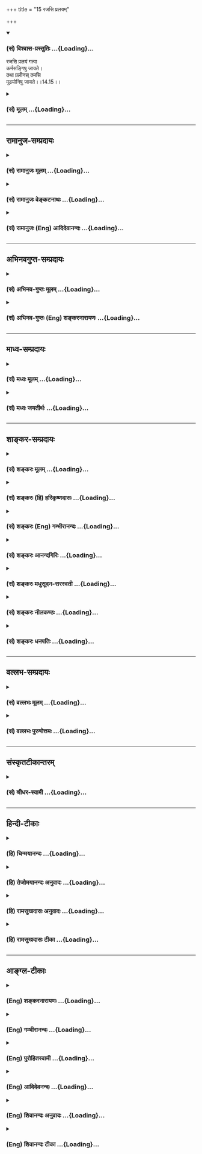 +++
title = "15 रजसि प्रलयम्"

+++
<div class="js_include" newlevelforh1="3" title="(सं) विश्वास-प्रस्तुतिः" unfilled url="/purANam/mahAbhAratam/06-bhIShma-parva/02-bhagavad-gItA-parva/saMskRtam/vishvAsa-prastutiH/14_guNa-traya-vibhAga-y/15_rajasi_pralayam.md">
<details open><summary><h3>(सं) विश्वास-प्रस्तुतिः ...{Loading}...</h3></summary>

रजसि प्रलयं गत्वा  
कर्मसङ्गिषु जायते।  
तथा प्रलीनस् तमसि  
मूढयोनिषु जायते।।14.15।।
</details>
</div>
<div class="js_include collapsed" newlevelforh1="3" title="(सं) मूलम्" unfilled url="/purANam/mahAbhAratam/06-bhIShma-parva/02-bhagavad-gItA-parva/saMskRtam/mUlam/14_guNa-traya-vibhAga-y/15_rajasi_pralayam.md">
<details><summary><h3>(सं) मूलम् ...{Loading}...</h3></summary>

रजसि प्रलयं गत्वा कर्मसङ्गिषु जायते।  
तथा प्रलीनस्तमसि मूढयोनिषु जायते।।14.15।।
</details>
</div>


_________________
## रामानुज-सम्प्रदायः
<div class="js_include collapsed" newlevelforh1="3" title="(सं) रामानुजः मूलम्" unfilled url="/purANam/mahAbhAratam/06-bhIShma-parva/02-bhagavad-gItA-parva/saMskRtam/rAmAnujaH/mUlam/14_guNa-traya-vibhAga-y/15_rajasi_pralayam.md">
<details><summary><h3>(सं) रामानुजः मूलम् ...{Loading}...</h3></summary>

।।14.15।।**रजसि** प्रवृद्धे मरणं प्राप्य फलार्थं कर्म कुर्वतां कुलेषु
**जायते** तत्र जनित्वा स्वर्गादिफलसाधनकर्मसु अधिकरोति इत्यर्थः।**तथा
तमसि** प्रवृद्धे मृतो **मूढयोनिषु** श्वसूकरादियोनिषु **जायते**
सकलपुरुषार्थारम्भानर्हो जायते इत्यर्थः।

</details>
</div>
<div class="js_include collapsed" newlevelforh1="3" title="(सं) रामानुजः वेङ्कटनाथः" unfilled url="/purANam/mahAbhAratam/06-bhIShma-parva/02-bhagavad-gItA-parva/saMskRtam/rAmAnujaH/venkaTanAthaH/14_guNa-traya-vibhAga-y/15_rajasi_pralayam.md">
<details><summary><h3>(सं) रामानुजः वेङ्कटनाथः ...{Loading}...</h3></summary>

।। 14.15यदेति।  
  

</details>
</div>
<div class="js_include collapsed" newlevelforh1="3" title="(सं) रामानुजः (Eng) आदिदेवानन्दः" unfilled url="/purANam/mahAbhAratam/06-bhIShma-parva/02-bhagavad-gItA-parva/saMskRtam/rAmAnujaH/english/AdidevAnandaH/14_guNa-traya-vibhAga-y/15_rajasi_pralayam.md">
<details><summary><h3>(सं) रामानुजः (Eng) आदिदेवानन्दः ...{Loading}...</h3></summary>

14.15 (a) Meeting with death when Rajas is preponderant, one is rorn in
the families of those who act for the sake of fruits for themselves.
Being rorn in such families, he becomes alified to perform auspicious
acts which constitute the way for attaining heaven and the like. (b)
Similarly, one who dies when Tamas is preponderant is born in the wombs
of beings lacking in intelligence, namely, in the wombs of dogs, pigs
etc. The meaning is that he is rorn as one incapable of realising any
human end.

</details>
</div>


_________________
## अभिनवगुप्त-सम्प्रदायः
<div class="js_include collapsed" newlevelforh1="3" title="(सं) अभिनव-गुप्तः मूलम्" unfilled url="/purANam/mahAbhAratam/06-bhIShma-parva/02-bhagavad-gItA-parva/saMskRtam/abhinava-guptaH/mUlam/14_guNa-traya-vibhAga-y/15_rajasi_pralayam.md">
<details><summary><h3>(सं) अभिनव-गुप्तः मूलम् ...{Loading}...</h3></summary>

।।14.14 -- 14.15।। यदेति। रजसीति। यदा समग्रेणैव जन्मना
अनवरतसात्त्विकव्यापाराभ्यासात् सत्त्वं विवृद्धं भवति; तदा
प्राप्तप्रलयस्य शुभलोकावाप्तिः। एवं जन्माभ्यस्तराजसकर्मणः प्रयाणात्
विमिश्रोपभोगाय ( विशिष्टोपभोगाय S;N (विशिष्टोप) विमिश्रोपभोगाय)
मानुष्यावाप्तिः +++(S;;N मानुष्याप्तिः)+++। तथा; तेनैव क्रमेण +++(S substitutes
क्रमेण with प्रकारेण)+++ यदा समग्रेण जन्मना तामसमेव कर्म अभ्यस्यते तदा
नरकतिर्यग्वृक्षादिदेहेषु उत्पद्यते। ये तु व्याचक्षते मरणकाले एव सत्त्वादौ
विवृद्धे एतानि फलानि इति ते न सम्यक् शारीरेऽनुभवे प्रविष्टाः। यतः
सर्वस्यैव सर्वथा अन्त्ये क्षणे मोह एवोपजायते। अस्मद्व्याख्यायां च
संवादीनि इमानि; श्लोकान्तराणि,\[च\]।

</details>
</div>
<div class="js_include collapsed" newlevelforh1="3" title="(सं) अभिनव-गुप्तः (Eng) शङ्करनारायणः" unfilled url="/purANam/mahAbhAratam/06-bhIShma-parva/02-bhagavad-gItA-parva/saMskRtam/abhinava-guptaH/english/shankaranArAyaNaH/14_guNa-traya-vibhAga-y/15_rajasi_pralayam.md">
<details><summary><h3>(सं) अभिनव-गुप्तः (Eng) शङ्करनारायणः ...{Loading}...</h3></summary>

14.14-15 Yada etc. Rajasi etc. When the Sattva is predominantly on the
increase on account of increase on account on account of incessantly
practising actions of the Sattva throughout the entire life-at that
\[time\] having met dissolution \[of body\], one attains the auspicious
worlds. Likewise whosoever has practised throughout his life the
activities of the Rajas, he, by his \[last\] journey attains manhood for
mixed enjoyment. Likewise : i.e. in the same order, if one practises
action of the Tamas alone by one's entire life, then \[on his death\] he
is rorn in the bodies of the hell, of the animals, of the trees and so
on. Those, who explain \[the passage under study to the effect\] :
'These results \[are for him in whom\] the Sattva etc., have
predominantly increased only at the time of death' - these commentators
have not correctly entered into (grasped) the behaviour of the embodied.
For, nothing but delusion arises, by all means at the last moment,
without exception in the case of one and all. However, with regard to
our explanation \[given above\] these passages and other verses (Ch.
VIII, 5ff) speak in one voice.

</details>
</div>


_________________
## माध्व-सम्प्रदायः
<div class="js_include collapsed" newlevelforh1="3" title="(सं) मध्वः मूलम्" unfilled url="/purANam/mahAbhAratam/06-bhIShma-parva/02-bhagavad-gItA-parva/saMskRtam/madhvaH/mUlam/14_guNa-traya-vibhAga-y/15_rajasi_pralayam.md">
<details><summary><h3>(सं) मध्वः मूलम् ...{Loading}...</h3></summary>

।।14.15।। Sri Madhvacharya did not comment on this sloka.

</details>
</div>
<div class="js_include collapsed" newlevelforh1="3" title="(सं) मध्वः जयतीर्थः" unfilled url="/purANam/mahAbhAratam/06-bhIShma-parva/02-bhagavad-gItA-parva/saMskRtam/madhvaH/jayatIrthaH/14_guNa-traya-vibhAga-y/15_rajasi_pralayam.md">
<details><summary><h3>(सं) मध्वः जयतीर्थः ...{Loading}...</h3></summary>

।।14.15।। Sri Jayatirtha did not comment on this sloka.

</details>
</div>


_________________
## शाङ्कर-सम्प्रदायः
<div class="js_include collapsed" newlevelforh1="3" title="(सं) शङ्करः मूलम्" unfilled url="/purANam/mahAbhAratam/06-bhIShma-parva/02-bhagavad-gItA-parva/saMskRtam/shankaraH/mUlam/14_guNa-traya-vibhAga-y/15_rajasi_pralayam.md">
<details><summary><h3>(सं) शङ्करः मूलम् ...{Loading}...</h3></summary>

।।14.15।। --,**रजसि** गुणे विवृद्धे **प्रलयं** मरणं **गत्वा** प्राप्य
**कर्मसङ्गिषु** कर्मासक्तियुक्तेषु मनुष्येषु **जायते। तथा** तद्वदेव
**प्रलीनः** मृतः **तमसि** विवृद्धे **मूढयोनिषु** पश्वादियोनिषु
**जायते**।। अतीतश्लोकार्थस्यैव संक्षेपः उच्यते --,

</details>
</div>
<div class="js_include collapsed" newlevelforh1="3" title="(सं) शङ्करः (हि) हरिकृष्णदासः" unfilled url="/purANam/mahAbhAratam/06-bhIShma-parva/02-bhagavad-gItA-parva/saMskRtam/shankaraH/hindI/harikRShNadAsaH/14_guNa-traya-vibhAga-y/15_rajasi_pralayam.md">
<details><summary><h3>(सं) शङ्करः (हि) हरिकृष्णदासः ...{Loading}...</h3></summary>

।।14.15।। रजोगुणकी वृद्धिके समय मरनेपर कर्मसंगियोंमें अर्थात् कर्मोंमें
आसक्त हुए मनुष्योंमें उत्पन्न होता है और वैसे ही तमोगुणके बढ़नेपर मरा
हुआ मनुष्य मूढ़योनिमें अर्थात् पशु आदि योनियोंमें उत्पन्न होता है।

</details>
</div>
<div class="js_include collapsed" newlevelforh1="3" title="(सं) शङ्करः (Eng) गम्भीरानन्दः" unfilled url="/purANam/mahAbhAratam/06-bhIShma-parva/02-bhagavad-gItA-parva/saMskRtam/shankaraH/english/gambhIrAnandaH/14_guNa-traya-vibhAga-y/15_rajasi_pralayam.md">
<details><summary><h3>(सं) शङ्करः (Eng) गम्भीरानन्दः ...{Loading}...</h3></summary>

14.15 Pralayam gatva, when one does; rajasi, while the ality of rajas
predominates; jayate, he is born; karma-sangisu, among people attached
to activity, among human beings having attachment to work. Tatha,
similarly, in that very way; pralinah, when one dies; tamasi, while
tamas predominates; jayate, he takes birth; mudha-yonisu, among the
stupid species, such as animals etc. A summary of the idea of the
preceding (three) verses is being stated:

</details>
</div>
<div class="js_include collapsed" newlevelforh1="3" title="(सं) शङ्करः आनन्दगिरिः" unfilled url="/purANam/mahAbhAratam/06-bhIShma-parva/02-bhagavad-gItA-parva/saMskRtam/shankaraH/AnandagiriH/14_guNa-traya-vibhAga-y/15_rajasi_pralayam.md">
<details><summary><h3>(सं) शङ्करः आनन्दगिरिः ...{Loading}...</h3></summary>

।।14.15।। रजःसमुद्रेके मृतस्य फलविशेषं दर्शयति -- **रजसीति।** जायते शरीरं
गृह्णातीत्यर्थः। यथा सत्त्वे रजसि च प्रवृद्धे मृतो ब्रह्मलोकादिषु
मनुष्यलोके च देवादिषु मनुष्येषु च जायते तथैवेत्याह -- **तद्वदिति।**

</details>
</div>
<div class="js_include collapsed" newlevelforh1="3" title="(सं) शङ्करः मधुसूदन-सरस्वती" unfilled url="/purANam/mahAbhAratam/06-bhIShma-parva/02-bhagavad-gItA-parva/saMskRtam/shankaraH/madhusUdana-sarasvatI/14_guNa-traya-vibhAga-y/15_rajasi_pralayam.md">
<details><summary><h3>(सं) शङ्करः मधुसूदन-सरस्वती ...{Loading}...</h3></summary>

।।14.15।। रजसि प्रवृद्धे सति प्रलयं मृत्युं गत्वा प्राप्य कर्मसङ्गिषु
श्रुतिस्मृतिविहितप्रतिषिद्धकर्मफलाधिकारिषु मनुष्येषु जायते। तथा तद्वदेव
तमसि प्रवृद्धे प्रलीनो मृतो मूढयोनिषु पश्वादिषु जायते।

</details>
</div>
<div class="js_include collapsed" newlevelforh1="3" title="(सं) शङ्करः नीलकण्ठः" unfilled url="/purANam/mahAbhAratam/06-bhIShma-parva/02-bhagavad-gItA-parva/saMskRtam/shankaraH/nIlakaNThaH/14_guNa-traya-vibhAga-y/15_rajasi_pralayam.md">
<details><summary><h3>(सं) शङ्करः नीलकण्ठः ...{Loading}...</h3></summary>

।।14.15।। कर्मसङ्गिषु श्रौतस्मार्तकर्मानुष्ठातृषु मनुष्येषु। मूढयोनिषु
तिर्यक्स्थावरचाण्डालादिषु।

</details>
</div>
<div class="js_include collapsed" newlevelforh1="3" title="(सं) शङ्करः धनपतिः" unfilled url="/purANam/mahAbhAratam/06-bhIShma-parva/02-bhagavad-gItA-parva/saMskRtam/shankaraH/dhanapatiH/14_guNa-traya-vibhAga-y/15_rajasi_pralayam.md">
<details><summary><h3>(सं) शङ्करः धनपतिः ...{Loading}...</h3></summary>

।।14.15।। रजःप्रवृद्धिकृतं फलविशेषमाह। रजसि प्रवृद्धे प्रलयं मरणं गत्वा
प्राप्य देहभृत् कर्मसङ्गिषु कर्मासक्तियुक्तेषु मनुष्येषु जायते। यथा
सत्त्वे रजसि च प्रवृद्धे मृतो देहभृत् ब्रह्मलोकादिषु मनुष्यलोके च
देवादिषु मनुष्येषु च जायते। तथा तमसि प्रवृद्धे देही मूढानां पश्चादीनां
योनिषु जायते उत्पद्यत इत्यर्थः।

</details>
</div>


_________________
## वल्लभ-सम्प्रदायः
<div class="js_include collapsed" newlevelforh1="3" title="(सं) वल्लभः मूलम्" unfilled url="/purANam/mahAbhAratam/06-bhIShma-parva/02-bhagavad-gItA-parva/saMskRtam/vallabhaH/mUlam/14_guNa-traya-vibhAga-y/15_rajasi_pralayam.md">
<details><summary><h3>(सं) वल्लभः मूलम् ...{Loading}...</h3></summary>

।।14.15।। रजसीति कर्मसङ्गिषु मध्यमलोकेषु जायते। तमसीति अधोयोनिषु
नीचलोकेषु जायते।

</details>
</div>
<div class="js_include collapsed" newlevelforh1="3" title="(सं) वल्लभः पुरुषोत्तमः" unfilled url="/purANam/mahAbhAratam/06-bhIShma-parva/02-bhagavad-gItA-parva/saMskRtam/vallabhaH/puruShottamaH/14_guNa-traya-vibhAga-y/15_rajasi_pralayam.md">
<details><summary><h3>(सं) वल्लभः पुरुषोत्तमः ...{Loading}...</h3></summary>

  
  
।।14.15।। किञ्चैवमेव रजसि प्रवृद्धे प्रलयं गत्वा मृत्युमवाप्य कर्मसङ्गिषु
कर्मासक्तेषु तेषु नरेषु पुनस्तदाचरणेन तत्फलभोगार्थं जायते। तथा तमसि
प्रवृद्धे प्रलीनो मृतो मूढयोनिष्वासुरेषु जायते।  
  

</details>
</div>


_________________
## संस्कृतटीकान्तरम्
<div class="js_include collapsed" newlevelforh1="3" title="(सं) श्रीधर-स्वामी" unfilled url="/purANam/mahAbhAratam/06-bhIShma-parva/02-bhagavad-gItA-parva/saMskRtam/shrIdhara-svAmI/14_guNa-traya-vibhAga-y/15_rajasi_pralayam.md">
<details><summary><h3>(सं) श्रीधर-स्वामी ...{Loading}...</h3></summary>

।।14.15।। किंच **-- रजसीति**। रजसि प्रवृद्धे सति मृत्युं प्राप्य
कर्मासक्तेषु मनुष्येषु जायते। तथा तमसि प्रवृद्धे सति प्रलीनो मृतो
मूढयोनिषु पश्वादिषु जायते।

</details>
</div>


_________________
## हिन्दी-टीकाः
<div class="js_include collapsed" newlevelforh1="3" title="(हि) चिन्मयानन्दः" unfilled url="/purANam/mahAbhAratam/06-bhIShma-parva/02-bhagavad-gItA-parva/hindI/chinmayAnandaH/14_guNa-traya-vibhAga-y/15_rajasi_pralayam.md">
<details><summary><h3>(हि) चिन्मयानन्दः ...{Loading}...</h3></summary>

।।14.15।। पूर्वोक्त सिद्धांत के अनुसार ही मरणकाल में रजोगुण के आधिक्य के
प्रभाव से जीव कर्मासक्त मनुष्य लोक में जन्म लेता है। उसके लिए कर्म करने
और फल भोगने के लिए यही अत्यन्त उपयुक्त क्षेत्र है। इसके विपरीत यदि तमोगुण
के प्रवृद्ध हुए काल में जीव देह का त्याग करता है; तो उसके फलस्वरूप वह
मूढ़योनि अर्थात् पशुपक्षी या वनस्पति जीवन को प्राप्त होता है। कुछ
दार्शनिकों का यह मत है कि एक बार विकास के सोपान पर मनुष्यत्व को प्राप्त
कर लेने के पश्चात् हमारा निम्न स्तर की योनियों में पतन नहीं होता।
निसन्देह; यह सान्त्वना प्रदान करने वाला मत है परन्तु अनुभूत उपलब्ध
तथ्यों के विरुद्ध होने से ग्राह्य नहीं हो सकता। वास्तविकता यह है कि
प्रगति के लिए सर्वोत्तम परिस्थिति और वातावरण को उपलब्ध कराने के पश्चात्
भी सभी मनुष्य समान रूप से उनका उपयोग करके गौरवमयी सांस्कृतिक प्रतिष्ठा
को प्राप्त नहीं होते। एक धनी मनुष्य का सामान्य बुद्धि का पुत्र; जीवन के
प्रारम्भ से ही अनुकूल स्थिति को प्राप्त करता है तथापि प्राय यह देखा जाता
है कि वह अपनी स्थिति का उचित उपयोग करने के स्थान पर प्रमाद और विलास का
जीवन जीकर अपना सर्वनाश ही कर लेता है। बुद्धि से सम्पन्न होने पर भी हम में
से कितने लोग विवेकपूर्ण आचरण करते हैं समाज के कुछ लोग तो पशुओं की ओर
ईर्ष्या की दृष्टि से देखते हुए घोषणा भी करते हैं कि उनका जीवन श्रेष्ठतर
और सुखी है कहने का तात्पर्य यह हुआ कि कुछ अल्पसंख्यक द्विपादों की दृष्टि
से चतुष्पादों का जीवन उच्चतर विकास का है यदि किसी व्यक्ति का यही विचार
हो; तो उसके लिए पशुजीवन निन्दनीय न होकर वरणीय होता है; जिसकी वह कामना
करता है। मद्यपान न करने वाला एक संयमी पुरुष मधुशाला को दुखालय समझता है
किन्तु एक मद्यपायी को वही स्थान सुख और शान्ति का विश्रामालय प्रतीत होता
है। तामसिक प्रवृत्ति के लोगों के लिए पशुयोनि में जन्म लेना माने आनन्द
प्राप्ति का अद्भुत अवसर है; जहाँ वे अपनी रुचि और प्रवृत्ति को पूर्णतया
व्यक्त कर सकते हैं। इस प्रकार दर्शनशास्त्र की दृष्टि से देखने पर हमें
बिना किसी सन्देह या संकोच के यह स्वीकार करना पड़ेगा कि तमोगुणी लोगों को
पशु देह में ही पूर्ण सन्तोष का अनुभव होगा। अत यहाँ कहा गया है; तमोगुण के
प्रवृद्ध हुए काल में मरण होने पर जीव मूढ़योनि में जन्म लेता है। प्रस्तुत
प्रकरण का सारांश यही है कि

</details>
</div>
<div class="js_include collapsed" newlevelforh1="3" title="(हि) तेजोमयानन्दः अनुवादः" unfilled url="/purANam/mahAbhAratam/06-bhIShma-parva/02-bhagavad-gItA-parva/hindI/tejomayAnandaH/anuvAdaH/14_guNa-traya-vibhAga-y/15_rajasi_pralayam.md">
<details><summary><h3>(हि) तेजोमयानन्दः अनुवादः ...{Loading}...</h3></summary>

।।14.15।। रजोगुण के प्रवृद्ध काल में मृत्यु को प्राप्त होकर कर्मासक्ति
वाले (मनुष्य) लोक में वह जन्म लेता है तथा तमोगुण के प्रवृद्धकाल में (मरण
होने पर) मूढ़योनि में जन्म लेता है।।  
  

</details>
</div>
<div class="js_include collapsed" newlevelforh1="3" title="(हि) रामसुखदासः अनुवादः" unfilled url="/purANam/mahAbhAratam/06-bhIShma-parva/02-bhagavad-gItA-parva/hindI/rAmasukhadAsaH/anuvAdaH/14_guNa-traya-vibhAga-y/15_rajasi_pralayam.md">
<details><summary><h3>(हि) रामसुखदासः अनुवादः ...{Loading}...</h3></summary>

।।14.15।। रजोगुणके बढ़नेपर मरनेवाला प्राणी मनुष्ययोनिमें जन्म लेता है तथा
तमोगुणके बढ़नेपर मरनेवाला मूढ़योनियोंमें जन्म लेता है।

</details>
</div>
<div class="js_include collapsed" newlevelforh1="3" title="(हि) रामसुखदासः टीका" unfilled url="/purANam/mahAbhAratam/06-bhIShma-parva/02-bhagavad-gItA-parva/hindI/rAmasukhadAsaH/TIkA/14_guNa-traya-vibhAga-y/15_rajasi_pralayam.md">
<details><summary><h3>(हि) रामसुखदासः टीका ...{Loading}...</h3></summary>

।।14.15।।***व्याख्या --***  **रजसि प्रलयं गत्वा कर्मसङ्गिषु जायते --**
अन्तसमयमें जिसकिसी भी मनुष्यमें जिसकिसी कारणसे रजोगुणकी लोभ; प्रवृत्ति;
अशान्ति; स्पृहा आदि वृत्तियाँ बढ़ जाती हैं और उसी वृत्तिके चिन्तनमें
उसका शरीर छूट जाता है; तो वह मृतात्मा प्राणी कर्मोंमें आसक्ति रखनेवाले
मनुष्योंमें जन्म लेता है। जिसने उम्रभर अच्छे काम; आचरण किये हैं; जिसके
अच्छे भाव रहे हैं; वह यदि अन्तकालमें रजोगुणके बढ़नेपर मर जाता है; तो
मरनेके बाद मनुष्ययोनिमें जन्म लेनेपर भी उसके आचरण; भाव अच्छे ही रहेंगे;
वह शुभकर्म करनेवाला ही होगा। जिसका साधारण जीवन रहा है; वह यदि अन्तसमयमें
रजोगुणकी लोभ आदि वृत्तियोंके बढ़नेपर मर जाता है; तो वह मनुष्ययोनिमें आकर
पदार्थ; व्यक्ति; क्रिया आदिमें आसक्तिवाला ही होगा। जिसके जीवनमें काम;
क्रोध आदिकी ही मुख्यता रही है; वह यदि रजोगुणके बढ़नेपर मर जाता है; तो वह
मनुष्ययोनिमें जन्म लेनेपर भी विशेषरूपसे आसुरी सम्पत्तिवाला ही होगा।
तात्पर्य यह हुआ कि मनुष्यलोकमें जन्म लेनेपर भी गुणोंके तारतम्यसे
मनुष्योंके तीन प्रकार हो जाते हैं अर्थात् तीन प्रकारके स्वभाववाले मनुष्य
हो जाते हैं। परन्तु इसमें एक विशेष ध्यान देनेकी बात है कि रजोगुणकी
वृद्धिपर मरकर मनुष्य बननेवाले प्राणी कैसे ही आचरणोंवाले क्यों न हों; उन
सबमें भगवत्प्रदत्त विवेक रहता ही है। अतः प्रत्येक मनुष्य इस विवेकको
महत्त्व देकर सत्सङ्ग; स्वाध्याय आदिसे इस विवेकको स्वच्छ करके ऊँचे उठ
सकते हैं; परमात्माको प्राप्त कर सकते हैं। इस भगवत्प्रदत्त विवेकके कारण
सबकेसब मनुष्य भगवत्प्राप्तिके अधिकारी हो जाते हैं।**तथा प्रलीनस्तमसि
मूढयोनिषु जायते --** अन्तकालमें; जिसकिसी भी मनुष्यमें; जिसकिसी कारणसे
तात्कालिक तमोगुण बढ़ जाता है अर्थात् तमोगुणकी प्रमाद; मोह; अप्रकाश आदि
वृत्तियाँ बढ़ जाती हैं और उन वृत्तियोंका चिन्तन करते हुए ही वह मरता है;
तो वह मनुष्य पशु; पक्षी; कीट; पतंग; वृक्ष; लता आदि मूढ़योनियोंमें जन्म
लेता है। इन मूढ़योनियोंमें मूढ़ता तो सबमें रहती है; पर वह न्यूनाधिकरूपसे
रहती है जैसे -- वृक्ष; लता आदि योनियोंमें जितनी अधिक मूढ़ता होती है;
उतनी मूढ़ता पशु; पक्षी आदि योनियोंमें नहीं होती। अच्छे काम करनेवाला
मनुष्य यदि अन्तसमयमें तमोगुणकी तात्कालिक वृत्तिके बढ़नेपर मरकर
मूढ़योनियोंमें,भी चला जाय; तो वहाँ भी उसके गुण; आचरण अच्छे ही होंगे;
उसका स्वभाव अच्छे काम करनेका ही होगा। जैसे; भरत मुनिका अन्तसमयमें
तमोगुणकी वृत्तिमें अर्थात् हरिणके चिन्तनमें शरीर छूटा; तो वे
मूढ़योनिवाले हरिण बन गये। परन्तु उनका मनुष्यजन्ममें किया हुआ त्याग; तप
हरिणके जन्ममें भी वैसा ही बना रहा। वे हरिणयोनिमें भी अपनी माताके साथ
नहीं रहे; हरे पत्ते न खाकर सूखे पत्ते ही खाते रहे; आदि। ऐसी सावधानी
मनुष्योंमें भी बहुत कम होती है; जो कि भरत मुनिकी हरिणजन्ममें
थी।***सम्बन्ध --***  अन्तकालमें गुणोंके तात्कालिक बढ़नेपर मरनेवाले
मनुष्योंकी ऐसी गतियाँ क्यों होती हैं -- इसे आगेके श्लोकमें बताते हैं।

</details>
</div>


_________________
## आङ्ग्ल-टीकाः
<div class="js_include collapsed" newlevelforh1="3" title="(Eng) शङ्करनारायणः" unfilled url="/purANam/mahAbhAratam/06-bhIShma-parva/02-bhagavad-gItA-parva/english/shankaranArAyaNaH/14_guNa-traya-vibhAga-y/15_rajasi_pralayam.md">
<details><summary><h3>(Eng) शङ्करनारायणः ...{Loading}...</h3></summary>

14.15. By meeting death when the Rajas \[is on the increase\], he is
born among those who are attached to action; likewise meeting death when
the Tamas \[is on the increase\], he is born in the wombs of the
duluded.

</details>
</div>
<div class="js_include collapsed" newlevelforh1="3" title="(Eng) गम्भीरानन्दः" unfilled url="/purANam/mahAbhAratam/06-bhIShma-parva/02-bhagavad-gItA-parva/english/gambhIrAnandaH/14_guNa-traya-vibhAga-y/15_rajasi_pralayam.md">
<details><summary><h3>(Eng) गम्भीरानन्दः ...{Loading}...</h3></summary>

14.15 When one dies while rajas predominates, he is born among people
attached to activity. Similarly, when one dies while tamas predominates,
he takes birth among the stupid species.

</details>
</div>
<div class="js_include collapsed" newlevelforh1="3" title="(Eng) पुरोहितस्वामी" unfilled url="/purANam/mahAbhAratam/06-bhIShma-parva/02-bhagavad-gItA-parva/english/purohitasvAmI/14_guNa-traya-vibhAga-y/15_rajasi_pralayam.md">
<details><summary><h3>(Eng) पुरोहितस्वामी ...{Loading}...</h3></summary>

14.15 When Passion prevails, the soul is reborn among those who love
activity; when Ignorance rules, it enters the wombs of the ignorant.

</details>
</div>
<div class="js_include collapsed" newlevelforh1="3" title="(Eng) आदिदेवनन्दः" unfilled url="/purANam/mahAbhAratam/06-bhIShma-parva/02-bhagavad-gItA-parva/english/AdidevanandaH/14_guNa-traya-vibhAga-y/15_rajasi_pralayam.md">
<details><summary><h3>(Eng) आदिदेवनन्दः ...{Loading}...</h3></summary>

14.15 (a) Meeting with dissolution when Rajas is prevalent, one is born
among those attached to work৷৷. (b) Similarly, one who has met with
dissolution when Tamas prevails, is born in the womb of beings lacking
in intelligence.

</details>
</div>
<div class="js_include collapsed" newlevelforh1="3" title="(Eng) शिवानन्दः अनुवादः" unfilled url="/purANam/mahAbhAratam/06-bhIShma-parva/02-bhagavad-gItA-parva/english/shivAnandaH/anuvAdaH/14_guNa-traya-vibhAga-y/15_rajasi_pralayam.md">
<details><summary><h3>(Eng) शिवानन्दः अनुवादः ...{Loading}...</h3></summary>

14.15 Meeting death in Rajas, he is born among those who are attached to
action; and dying in Tamas, he is born in the womb of the senseless.

</details>
</div>
<div class="js_include collapsed" newlevelforh1="3" title="(Eng) शिवानन्दः टीका" unfilled url="/purANam/mahAbhAratam/06-bhIShma-parva/02-bhagavad-gItA-parva/english/shivAnandaH/TIkA/14_guNa-traya-vibhAga-y/15_rajasi_pralayam.md">
<details><summary><h3>(Eng) शिवानन्दः टीका ...{Loading}...</h3></summary>

14.15 रजसि in Rajas; प्रलयम् death; गत्वा meeting; कर्मसङ्गिषु among
those attached to action; जायते (he) is born; तथा so; प्रलीनः dying;
तमसि in inertia; मूढयोनिषु in the wombs of the senseless; जायते (he) is
born.Commentary Meeting with death in Rajas If he dies when Rajas is
predominant in him; he is born among men who are attached to action. If
he dies when Tamas is fully predominant in him; he takes birth in
ignorant species such as cattle; birds; beasts or insects.He may take
his birth amongst the dull and the stupid or the lowest grades of human
beings. He need not take the body of an animal. This is the view of some
persons.

</details>
</div>
